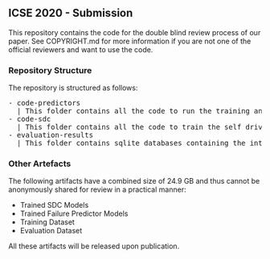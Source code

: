 ## ICSE 2020 - Submission 

This repository contains the code for the double blind review process of our paper.
See COPYRIGHT.md for more information if you are not one of the official reviewers and want to use the code.

### Repository Structure

The repository is structured as follows:

<pre/>
- code-predictors
  | This folder contains all the code to run the training and evaluation of the misbehavior predictors.
- code-sdc
  | This folder contains all the code to train the self driving car models and record them when they are driving.
- evaluation-results
  | This folder contains sqlite databases containing the intermediate results of our evaluation
</pre>

### Other Artefacts

The following artifacts have a combined size of 24.9 GB and thus cannot be anonymously shared for review in a practical manner:

- Trained SDC Models
- Trained Failure Predictor Models
- Training Dataset
- Evaluation Dataset

All these artifacts will be released upon publication.
